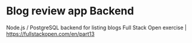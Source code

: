 # Blog review app Backend
Node.js / PostgreSQL backend for listing blogs
Full Stack Open exercise | https://fullstackopen.com/en/part13

